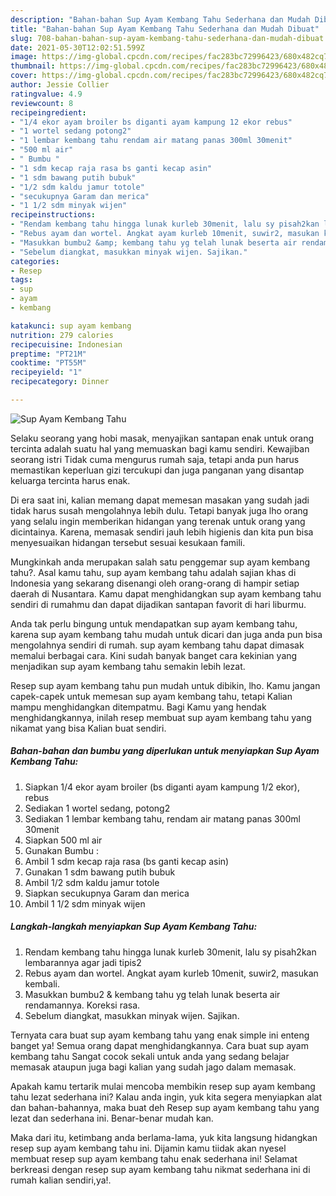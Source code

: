 ```yaml
---
description: "Bahan-bahan Sup Ayam Kembang Tahu Sederhana dan Mudah Dibuat"
title: "Bahan-bahan Sup Ayam Kembang Tahu Sederhana dan Mudah Dibuat"
slug: 708-bahan-bahan-sup-ayam-kembang-tahu-sederhana-dan-mudah-dibuat
date: 2021-05-30T12:02:51.599Z
image: https://img-global.cpcdn.com/recipes/fac283bc72996423/680x482cq70/sup-ayam-kembang-tahu-foto-resep-utama.jpg
thumbnail: https://img-global.cpcdn.com/recipes/fac283bc72996423/680x482cq70/sup-ayam-kembang-tahu-foto-resep-utama.jpg
cover: https://img-global.cpcdn.com/recipes/fac283bc72996423/680x482cq70/sup-ayam-kembang-tahu-foto-resep-utama.jpg
author: Jessie Collier
ratingvalue: 4.9
reviewcount: 8
recipeingredient:
- "1/4 ekor ayam broiler bs diganti ayam kampung 12 ekor rebus"
- "1 wortel sedang potong2"
- "1 lembar kembang tahu rendam air matang panas 300ml 30menit"
- "500 ml air"
- " Bumbu "
- "1 sdm kecap raja rasa bs ganti kecap asin"
- "1 sdm bawang putih bubuk"
- "1/2 sdm kaldu jamur totole"
- "secukupnya Garam dan merica"
- "1 1/2 sdm minyak wijen"
recipeinstructions:
- "Rendam kembang tahu hingga lunak kurleb 30menit, lalu sy pisah2kan lembarannya agar jadi tipis2"
- "Rebus ayam dan wortel. Angkat ayam kurleb 10menit, suwir2, masukan kembali."
- "Masukkan bumbu2 &amp; kembang tahu yg telah lunak beserta air rendamannya. Koreksi rasa."
- "Sebelum diangkat, masukkan minyak wijen. Sajikan."
categories:
- Resep
tags:
- sup
- ayam
- kembang

katakunci: sup ayam kembang 
nutrition: 279 calories
recipecuisine: Indonesian
preptime: "PT21M"
cooktime: "PT55M"
recipeyield: "1"
recipecategory: Dinner

---
```



![Sup Ayam Kembang Tahu](https://img-global.cpcdn.com/recipes/fac283bc72996423/680x482cq70/sup-ayam-kembang-tahu-foto-resep-utama.jpg)

Selaku seorang yang hobi masak, menyajikan santapan enak untuk orang tercinta adalah suatu hal yang memuaskan bagi kamu sendiri. Kewajiban seorang istri Tidak cuma mengurus rumah saja, tetapi anda pun harus memastikan keperluan gizi tercukupi dan juga panganan yang disantap keluarga tercinta harus enak.

Di era  saat ini, kalian memang dapat memesan masakan yang sudah jadi tidak harus susah mengolahnya lebih dulu. Tetapi banyak juga lho orang yang selalu ingin memberikan hidangan yang terenak untuk orang yang dicintainya. Karena, memasak sendiri jauh lebih higienis dan kita pun bisa menyesuaikan hidangan tersebut sesuai kesukaan famili. 



Mungkinkah anda merupakan salah satu penggemar sup ayam kembang tahu?. Asal kamu tahu, sup ayam kembang tahu adalah sajian khas di Indonesia yang sekarang disenangi oleh orang-orang di hampir setiap daerah di Nusantara. Kamu dapat menghidangkan sup ayam kembang tahu sendiri di rumahmu dan dapat dijadikan santapan favorit di hari liburmu.

Anda tak perlu bingung untuk mendapatkan sup ayam kembang tahu, karena sup ayam kembang tahu mudah untuk dicari dan juga anda pun bisa mengolahnya sendiri di rumah. sup ayam kembang tahu dapat dimasak memalui berbagai cara. Kini sudah banyak banget cara kekinian yang menjadikan sup ayam kembang tahu semakin lebih lezat.

Resep sup ayam kembang tahu pun mudah untuk dibikin, lho. Kamu jangan capek-capek untuk memesan sup ayam kembang tahu, tetapi Kalian mampu menghidangkan ditempatmu. Bagi Kamu yang hendak menghidangkannya, inilah resep membuat sup ayam kembang tahu yang nikamat yang bisa Kalian buat sendiri.

<!--inarticleads1-->

##### Bahan-bahan dan bumbu yang diperlukan untuk menyiapkan Sup Ayam Kembang Tahu:

1. Siapkan 1/4 ekor ayam broiler (bs diganti ayam kampung 1/2 ekor), rebus
1. Sediakan 1 wortel sedang, potong2
1. Sediakan 1 lembar kembang tahu, rendam air matang panas 300ml 30menit
1. Siapkan 500 ml air
1. Gunakan  Bumbu :
1. Ambil 1 sdm kecap raja rasa (bs ganti kecap asin)
1. Gunakan 1 sdm bawang putih bubuk
1. Ambil 1/2 sdm kaldu jamur totole
1. Siapkan secukupnya Garam dan merica
1. Ambil 1 1/2 sdm minyak wijen




<!--inarticleads2-->

##### Langkah-langkah menyiapkan Sup Ayam Kembang Tahu:

1. Rendam kembang tahu hingga lunak kurleb 30menit, lalu sy pisah2kan lembarannya agar jadi tipis2
1. Rebus ayam dan wortel. Angkat ayam kurleb 10menit, suwir2, masukan kembali.
1. Masukkan bumbu2 &amp; kembang tahu yg telah lunak beserta air rendamannya. Koreksi rasa.
1. Sebelum diangkat, masukkan minyak wijen. Sajikan.




Ternyata cara buat sup ayam kembang tahu yang enak simple ini enteng banget ya! Semua orang dapat menghidangkannya. Cara buat sup ayam kembang tahu Sangat cocok sekali untuk anda yang sedang belajar memasak ataupun juga bagi kalian yang sudah jago dalam memasak.

Apakah kamu tertarik mulai mencoba membikin resep sup ayam kembang tahu lezat sederhana ini? Kalau anda ingin, yuk kita segera menyiapkan alat dan bahan-bahannya, maka buat deh Resep sup ayam kembang tahu yang lezat dan sederhana ini. Benar-benar mudah kan. 

Maka dari itu, ketimbang anda berlama-lama, yuk kita langsung hidangkan resep sup ayam kembang tahu ini. Dijamin kamu tiidak akan nyesel membuat resep sup ayam kembang tahu enak sederhana ini! Selamat berkreasi dengan resep sup ayam kembang tahu nikmat sederhana ini di rumah kalian sendiri,ya!.

